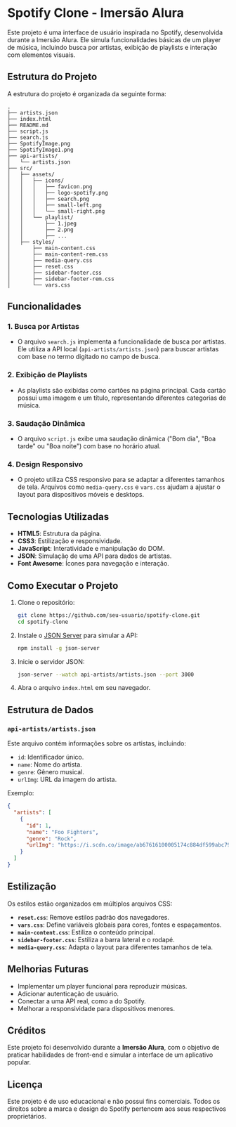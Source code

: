 # Spotify Clone - Imersão Alura

Este projeto é uma interface de usuário inspirada no Spotify, desenvolvida durante a Imersão Alura. Ele simula funcionalidades básicas de um player de música, incluindo busca por artistas, exibição de playlists e interação com elementos visuais.

## Estrutura do Projeto

A estrutura do projeto é organizada da seguinte forma:

```
.
├── artists.json
├── index.html
├── README.md
├── script.js
├── search.js
├── SpotifyImage.png
├── SpotifyImage1.png
├── api-artists/
│   └── artists.json
├── src/
│   ├── assets/
│   │   ├── icons/
│   │   │   ├── favicon.png
│   │   │   ├── logo-spotify.png
│   │   │   ├── search.png
│   │   │   ├── small-left.png
│   │   │   └── small-right.png
│   │   └── playlist/
│   │       ├── 1.jpeg
│   │       ├── 2.png
│   │       ├── ...
│   ├── styles/
│       ├── main-content.css
│       ├── main-content-rem.css
│       ├── media-query.css
│       ├── reset.css
│       ├── sidebar-footer.css
│       ├── sidebar-footer-rem.css
│       └── vars.css
```

## Funcionalidades

### 1. **Busca por Artistas**
- O arquivo `search.js` implementa a funcionalidade de busca por artistas. Ele utiliza a API local (`api-artists/artists.json`) para buscar artistas com base no termo digitado no campo de busca.

### 2. **Exibição de Playlists**
- As playlists são exibidas como cartões na página principal. Cada cartão possui uma imagem e um título, representando diferentes categorias de música.

### 3. **Saudação Dinâmica**
- O arquivo `script.js` exibe uma saudação dinâmica ("Bom dia", "Boa tarde" ou "Boa noite") com base no horário atual.

### 4. **Design Responsivo**
- O projeto utiliza CSS responsivo para se adaptar a diferentes tamanhos de tela. Arquivos como `media-query.css` e `vars.css` ajudam a ajustar o layout para dispositivos móveis e desktops.

## Tecnologias Utilizadas

- **HTML5**: Estrutura da página.
- **CSS3**: Estilização e responsividade.
- **JavaScript**: Interatividade e manipulação do DOM.
- **JSON**: Simulação de uma API para dados de artistas.
- **Font Awesome**: Ícones para navegação e interação.

## Como Executar o Projeto

1. Clone o repositório:
   ```bash
   git clone https://github.com/seu-usuario/spotify-clone.git
   cd spotify-clone
   ```

2. Instale o [JSON Server](https://github.com/typicode/json-server) para simular a API:
   ```bash
   npm install -g json-server
   ```

3. Inicie o servidor JSON:
   ```bash
   json-server --watch api-artists/artists.json --port 3000
   ```

4. Abra o arquivo `index.html` em seu navegador.

## Estrutura de Dados

### `api-artists/artists.json`
Este arquivo contém informações sobre os artistas, incluindo:
- `id`: Identificador único.
- `name`: Nome do artista.
- `genre`: Gênero musical.
- `urlImg`: URL da imagem do artista.

Exemplo:
```json
{
  "artists": [
    {
      "id": 1,
      "name": "Foo Fighters",
      "genre": "Rock",
      "urlImg": "https://i.scdn.co/image/ab67616100005174c884df599abc793c116cdf15"
    }
  ]
}
```

## Estilização

Os estilos estão organizados em múltiplos arquivos CSS:
- **`reset.css`**: Remove estilos padrão dos navegadores.
- **`vars.css`**: Define variáveis globais para cores, fontes e espaçamentos.
- **`main-content.css`**: Estiliza o conteúdo principal.
- **`sidebar-footer.css`**: Estiliza a barra lateral e o rodapé.
- **`media-query.css`**: Adapta o layout para diferentes tamanhos de tela.

## Melhorias Futuras

- Implementar um player funcional para reproduzir músicas.
- Adicionar autenticação de usuário.
- Conectar a uma API real, como a do Spotify.
- Melhorar a responsividade para dispositivos menores.

## Créditos

Este projeto foi desenvolvido durante a **Imersão Alura**, com o objetivo de praticar habilidades de front-end e simular a interface de um aplicativo popular.

## Licença

Este projeto é de uso educacional e não possui fins comerciais. Todos os direitos sobre a marca e design do Spotify pertencem aos seus respectivos proprietários.
```
